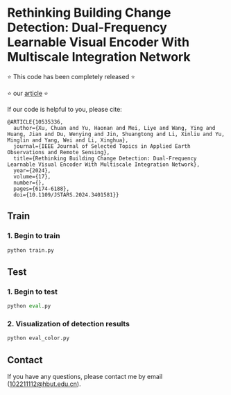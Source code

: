 # Rethinking Building Change Detection: Dual-Frequency Learnable Visual Encoder With Multiscale Integration Network

⭐ This code has been completely released ⭐ 

⭐ our [article](https://ieeexplore.ieee.org/abstract/document/10535336) ⭐ 

If our code is helpful to you, please cite:

```
@ARTICLE{10535336,
  author={Xu, Chuan and Yu, Haonan and Mei, Liye and Wang, Ying and Huang, Jian and Du, Wenying and Jin, Shuangtong and Li, Xinliu and Yu, Minglin and Yang, Wei and Li, Xinghua},
  journal={IEEE Journal of Selected Topics in Applied Earth Observations and Remote Sensing}, 
  title={Rethinking Building Change Detection: Dual-Frequency Learnable Visual Encoder With Multiscale Integration Network}, 
  year={2024},
  volume={17},
  number={},
  pages={6174-6188},
  doi={10.1109/JSTARS.2024.3401581}}
```


## Train


### 1. Begin to train

```python
python train.py
```


## Test

### 1. Begin to test

```python
python eval.py
```

### 2. Visualization of detection results

```python
python eval_color.py
```

## Contact

If you have any questions, please contact me by email (102211112@hbut.edu.cn).



